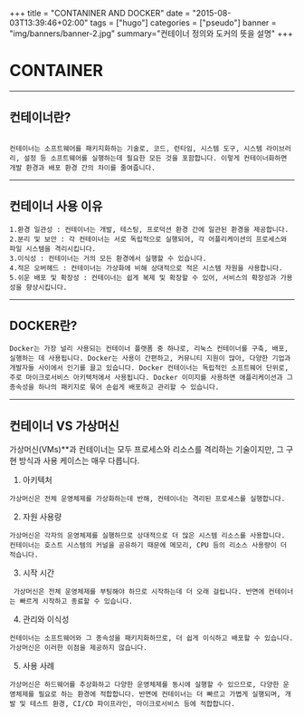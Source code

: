 +++
title = "CONTANINER AND DOCKER"
date = "2015-08-03T13:39:46+02:00"
tags = ["hugo"]
categories = ["pseudo"]
banner = "img/banners/banner-2.jpg"
summary="컨테이너 정의와 도커의 뜻을 설명"
+++

# CONTAINER
---
## 컨테이너란?
```

컨테이너는 소프트웨어를 패키지화하는 기술로, 코드, 런타임, 시스템 도구, 시스템 라이브러리, 설정 등 소프트웨어를 실행하는데 필요한 모든 것을 포함합니다. 이렇게 컨테이너화하면 개발 환경과 배포 환경 간의 차이를 줄여줍니다. 
```



---
## 컨테이너 사용 이유
```
1.환경 일관성 : 컨테이너는 개발, 테스팅, 프로덕션 환경 간에 일관된 환경을 제공합니다.
2.분리 및 보안 : 각 컨테이너는 서로 독립적으로 실행되어, 각 어플리케이션의 프로세스와 파일 시스템을 격리시킵니다.
3.이식성 : 컨테이너는 거의 모든 환경에서 실행할 수 있습니다.
4.적은 오버헤드 : 컨테이너는 가상화에 비해 상대적으로 적은 시스템 자원을 사용합니다.
5.쉬운 배포 및 확장성 : 컨테이너는 쉽게 복제 및 확장할 수 있어, 서비스의 확장성과 가용성을 향상시킵니다.
```

---
## DOCKER란?
```
Docker는 가장 널리 사용되는 컨테이너 플랫폼 중 하나로, 리눅스 컨테이너를 구축, 배포, 실행하는 데 사용됩니다. Docker는 사용이 간편하고, 커뮤니티 지원이 많아, 다양한 기업과 개발자들 사이에서 인기를 끌고 있습니다. Docker 컨테이너는 독립적인 소프트웨어 단위로, 주로 마이크로서비스 아키텍처에서 사용됩니다. Docker 이미지를 사용하면 애플리케이션과 그 종속성을 하나의 패키지로 묶어 손쉽게 배포하고 관리할 수 있습니다.
```

---
## 컨테이너 VS 가상머신

가상머신(VMs)**과 컨테이너는 모두 프로세스와 리소스를 격리하는 기술이지만, 그 구현 방식과 사용 케이스는 매우 다릅니다.

1. 아키텍처 
```
가상머신은 전체 운영체제를 가상화하는데 반해, 컨테이너는 격리된 프로세스를 실행합니다.
``` 
2. 자원 사용량
```
가상머신은 각자의 운영체제를 실행하므로 상대적으로 더 많은 시스템 리소스를 사용합니다. 컨테이너는 호스트 시스템의 커널을 공유하기 때문에 메모리, CPU 등의 리소스 사용량이 더 적습니다.
```
3. 시작 시간
```
 가상머신은 전체 운영체제를 부팅해야 하므로 시작하는데 더 오래 걸립니다. 반면에 컨테이너는 빠르게 시작하고 종료할 수 있습니다.
```

4. 관리와 이식성 
```
컨테이너는 소프트웨어와 그 종속성을 패키지화하므로, 더 쉽게 이식하고 배포할 수 있습니다. 가상머신은 이러한 이점을 제공하지 않습니다.
```
5. 사용 사례 
```
가상머신은 하드웨어를 추상화하고 다양한 운영체제를 동시에 실행할 수 있으므로, 다양한 운영체제를 필요로 하는 환경에 적합합니다. 반면에 컨테이너는 더 빠르고 가볍게 실행되며, 개발 및 테스트 환경, CI/CD 파이프라인, 마이크로서비스 등에 적합합니다.
```